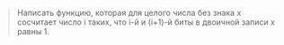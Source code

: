 > Написать функцию, которая для целого числа без знака х сосчитает число i таких, что i-й и (i+1)-й биты в двоичной записи х равны 1.
